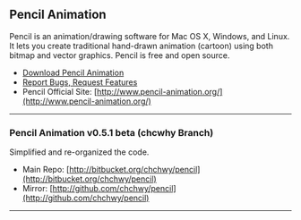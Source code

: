 ## Pencil Animation ##

Pencil is an animation/drawing software for Mac OS X, Windows, and Linux. It lets you create traditional hand-drawn animation (cartoon) using both bitmap and vector graphics. Pencil is free and open source.

* [Download Pencil Animation](https://bitbucket.org/chchwy/pencil/downloads)
* [Report Bugs, Request Features](https://bitbucket.org/chchwy/pencil/issues)
* Pencil Official Site: [http://www.pencil-animation.org/](http://www.pencil-animation.org/)


----------------------------------------------------------------

### Pencil Animation v0.5.1 beta (chcwhy Branch) ###

Simplified and re-organized the code.

* Main Repo: [http://bitbucket.org/chchwy/pencil](http://bitbucket.org/chchwy/pencil)
* Mirror: [http://github.com/chchwy/pencil](http://github.com/chchwy/pencil)

----------------------------------------------------------------


